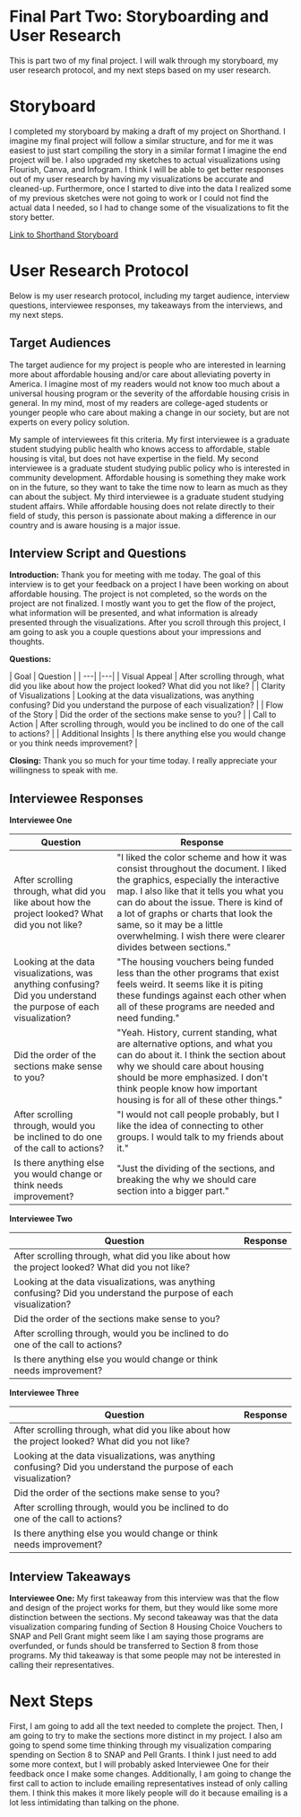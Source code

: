 # Final Part Two: Storyboarding and User Research

This is part two of my final project. I will walk through my storyboard, my user research protocol, and my next steps based on my user research.

# Storyboard

I completed my storyboard by making a draft of my project on Shorthand. I imagine my final project will follow a similar structure, and for me it was easiest to just start compiling the story in a similar format I imagine the end project will be. I also upgraded my sketches to actual visualizations using Flourish, Canva, and Infogram. I think I will be able to get better responses out of my user research by having my visualizations be accurate and cleaned-up. Furthermore, once I started to dive into the data I realized some of my previous sketches were not going to work or I could not find the actual data I needed, so I had to change some of the visualizations to fit the story better.

[Link to Shorthand Storyboard](https://preview.shorthand.com/eacyLRuh2Nl2lM2c)

# User Research Protocol

Below is my user research protocol, including my target audience, interview questions, interviewee responses, my takeaways from the interviews, and my next steps.

## Target Audiences

The target audience for my project is people who are interested in learning more about affordable housing and/or care about alleviating poverty in America. I imagine most of my readers would not know too much about a universal housing program or the severity of the affordable housing crisis in general. In my mind, most of my readers are college-aged students or younger people who care about making a change in our society, but are not experts on every policy solution.

My sample of interviewees fit this criteria. My first interviewee is a graduate student studying public health who knows access to affordable, stable housing is vital, but does not have expertise in the field. My second interviewee is a graduate student studying public policy who is interested in community development. Affordable housing is something they make work on in the future, so they want to take the time now to learn as much as they can about the subject. My third interviewee is a graduate student studying student affairs. While affordable housing does not relate directly to their field of study, this person is passionate about making a difference in our country and is aware housing is a major issue.

## Interview Script and Questions

**Introduction:** Thank you for meeting with me today. The goal of this interview is to get your feedback on a project I have been working on about affordable housing. The project is not completed, so the words on the project are not finalized. I mostly want you to get the flow of the project, what information will be presented, and what information is already presented through the visualizations. After you scroll through this project, I am going to ask you a couple questions about your impressions and thoughts.

**Questions:**

| Goal | Question |
| ---| |---|
| Visual Appeal | After scrolling through, what did you like about how the project looked? What did you not like? |
| Clarity of Visualizations | Looking at the data visualizations, was anything confusing? Did you understand the purpose of each visualization? |
| Flow of the Story | Did the order of the sections make sense to you? |
| Call to Action | After scrolling through, would you be inclined to do one of the call to actions? |
| Additional Insights | Is there anything else you would change or you think needs improvement? |

**Closing:** Thank you so much for your time today. I really appreciate your willingness to speak with me.

## Interviewee Responses

**Interviewee One**

| Question | Response |
| --- | --- |
| After scrolling through, what did you like about how the project looked? What did you not like? | "I liked the color scheme and how it was consist throughout the document. I liked the graphics, especially the interactive map. I also like that it tells you what you can do about the issue. There is kind of a lot of graphs or charts that look the same, so it may be a little overwhelming. I wish there were clearer divides between sections." |
| Looking at the data visualizations, was anything confusing? Did you understand the purpose of each visualization? | "The housing vouchers being funded less than the other programs that exist feels weird. It seems like it is piting these fundings against each other when all of these programs are needed and need funding." |
| Did the order of the sections make sense to you? | "Yeah. History, current standing, what are alternative options, and what you can do about it. I think the section about why we should care about housing should be more emphasized. I don't think people know how important housing is for all of these other things." |
| After scrolling through, would you be inclined to do one of the call to actions? | "I would not call people probably, but I like the idea of connecting to other groups. I would talk to my friends about it." |
| Is there anything else you would change or think needs improvement? | "Just the dividing of the sections, and breaking the why we should care section into a bigger part." |

**Interviewee Two**

| Question | Response |
| --- | --- |
| After scrolling through, what did you like about how the project looked? What did you not like? |  |
| Looking at the data visualizations, was anything confusing? Did you understand the purpose of each visualization? |  |
| Did the order of the sections make sense to you? | |
| After scrolling through, would you be inclined to do one of the call to actions? |  |
| Is there anything else you would change or think needs improvement? |  |

**Interviewee Three**

| Question | Response |
| --- | --- |
| After scrolling through, what did you like about how the project looked? What did you not like? |  |
| Looking at the data visualizations, was anything confusing? Did you understand the purpose of each visualization? |  |
| Did the order of the sections make sense to you? | |
| After scrolling through, would you be inclined to do one of the call to actions? |  |
| Is there anything else you would change or think needs improvement? |  |

## Interview Takeaways

**Interviewee One:** My first takeaway from this interview was that the flow and design of the project works for them, but they would like some more distinction between the sections. My second takeaway was that the data visualization comparing funding of Section 8 Housing Choice Vouchers to SNAP and Pell Grant might seem like I am saying those programs are overfunded, or funds should be transferred to Section 8 from those programs. My thid takeaway is that some people may not be interested in calling their representatives.

# Next Steps

First,  I am going to add all the text needed to complete the project. Then, I am going to try to make the sections more distinct in my project. I also am going to spend some time thinking through my visualization comparing spending on Section 8 to SNAP and Pell Grants. I think I just need to add some more context, but I will probably asked Interviewee One for their feedback once I make some changes. Additionally, I am going to change the first call to action to include emailing representatives instead of only calling them. I think this makes it more likely people will do it because emailing is a lot less intimidating than talking on the phone.
